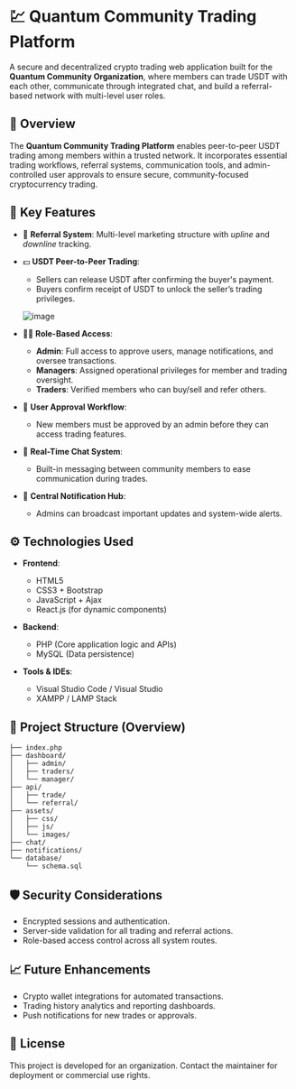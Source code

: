 
# 💹 Quantum Community Trading Platform

A secure and decentralized crypto trading web application built for the **Quantum Community Organization**, where members can trade USDT with each other, communicate through integrated chat, and build a referral-based network with multi-level user roles.

## 🚀 Overview

The **Quantum Community Trading Platform** enables peer-to-peer USDT trading among members within a trusted network. It incorporates essential trading workflows, referral systems, communication tools, and admin-controlled user approvals to ensure secure, community-focused cryptocurrency trading.

## 🧠 Key Features

* 🔁 **Referral System**: Multi-level marketing structure with *upline* and *downline* tracking.
* 💵 **USDT Peer-to-Peer Trading**:

  * Sellers can release USDT after confirming the buyer's payment.
  * Buyers confirm receipt of USDT to unlock the seller’s trading privileges.
 
  ![image](https://github.com/user-attachments/assets/3b8b2a8c-4b8a-461d-bd7d-7162960af288)

* 🧑‍💼 **Role-Based Access**:

  * **Admin**: Full access to approve users, manage notifications, and oversee transactions.
  * **Managers**: Assigned operational privileges for member and trading oversight.
  * **Traders**: Verified members who can buy/sell and refer others.
* 🔐 **User Approval Workflow**:

  * New members must be approved by an admin before they can access trading features.
* 💬 **Real-Time Chat System**:

  * Built-in messaging between community members to ease communication during trades.
* 🔔 **Central Notification Hub**:

  * Admins can broadcast important updates and system-wide alerts.

## ⚙️ Technologies Used

* **Frontend**:

  * HTML5
  * CSS3 + Bootstrap
  * JavaScript + Ajax
  * React.js (for dynamic components)

* **Backend**:

  * PHP (Core application logic and APIs)
  * MySQL (Data persistence)

* **Tools & IDEs**:

  * Visual Studio Code / Visual Studio
  * XAMPP / LAMP Stack

## 📁 Project Structure (Overview)

```
├── index.php
├── dashboard/
│   ├── admin/
│   ├── traders/
│   └── manager/
├── api/
│   ├── trade/
│   └── referral/
├── assets/
│   ├── css/
│   ├── js/
│   └── images/
├── chat/
├── notifications/
└── database/
    └── schema.sql
```

## 🛡️ Security Considerations

* Encrypted sessions and authentication.
* Server-side validation for all trading and referral actions.
* Role-based access control across all system routes.

## 📈 Future Enhancements

* Crypto wallet integrations for automated transactions.
* Trading history analytics and reporting dashboards.
* Push notifications for new trades or approvals.

## 📜 License

This project is developed for an organization. Contact the maintainer for deployment or commercial use rights.




